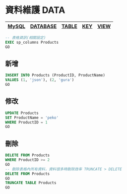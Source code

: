 # 資料維護 DATA
|[MySQL](.)|[DATABASE](./DATABASE.md)|[TABLE](./TABLE.md)|[KEY](./KEY.md)|[VIEW](./VIEW.md)|
|-|-|-|-|-|

```sql
-- 表格資訊(相關設定)
EXEC sp_columns Products 
GO
```

## 新增
```sql
INSERT INTO Products (ProductID, ProductName) 
VALUES (1, 'json'), (2, 'gura') 
GO
```
## 修改
```sql
UPDATE Products
SET ProductName = 'peko'
WHERE ProductID = 1
GO
```
## 刪除
```sql
DELETE FROM Products
WHERE ProductID >= 2
GO
-- 刪除表格內所有資料，資料很多時刪除效率 TRUNCATE > DELETE
DELETE FROM Products
GO
TRUNCATE TABLE Products
GO
```